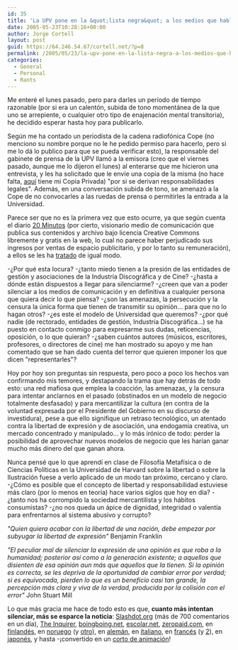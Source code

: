 ```yaml
---
id: 35
title: 'La UPV pone en la &quot;lista negra&quot; a los medios que hablen conmigo y amenaza acciones legales'
date: 2005-05-23T10:28:16+00:00
author: Jorge Cortell
layout: post
guid: https://64.246.54.67/cortell.net/?p=8
permalink: /2005/05/23/la-upv-pone-en-la-lista-negra-a-los-medios-que-hablen-conmigo-y-amenaza-acciones-legales/
categories:
  - General
  - Personal
  - Rants
---
```

Me enteré el lunes pasado, pero para darles un perí­odo de tiempo razonable (por si era un calentón, subida de tono momentánea de la que uno se arrepiente, o cualquier otro tipo de enajenación mental transitoria), he decidido esperar hasta hoy para publicarlo.

Según me ha contado un periodista de la cadena radiofónica Cope (no menciono su nombre porque no le he pedido permiso para hacerlo, pero si me lo dá lo publico para que se pueda verificar esto), la responsable del gabinete de prensa de la UPV llamó a la emisora (creo que el viernes pasado, aunque me lo dijeron el lunes) al enterarse que me hicieron una entrevista, y les ha solicitado que le enví­e una copia de la misma (no hace falta, [aquí­](https://homepage.mac.com/jorgecortell/blogwavestudio/LH20041021114344/LHA20050516145400/Media/LHA20050516145407.zip) tiene mi Copia Privada) "por si se derivan responsabilidades legales". Además, en una conversación subida de tono, se amenazó a la Cope de no convocarles a las ruedas de prensa o permitirles la entrada a la Universidad.

Parece ser que no es la primera vez que esto ocurre, ya que según cuenta el diario [20 Minutos](https://www.20minutos.es/) (por cierto, visionario medio de comunicación que publica sus contenidos y archivo bajo licencia Creative Commons libremente y gratis en la web, lo cual no parece haber perjudicado sus ingresos por ventas de espacio publicitario, y por lo tanto su remuneración), a ellos se les ha [tratado](https://www.20minutos.es/noticia/4565/0/el/gabinete/de/) de igual modo.

-¿Por qué esta locura? -¿tanto miedo tienen a la presión de las entidades de gestión y asociaciones de la Industria Discográfica y de Cine? -¿hasta a dónde están dispuestos a llegar para silenciarme? -¿creen que van a poder silenciar a los medios de comunicación y en definitiva a cualquier persona que quiera decir lo que piensa? -¿son las amenazas, la persecución y la censura la única forma que tienen de transmitir su opinión... para que no lo hagan otros? -¿es este el modelo de Universidad que queremos? -¿por qué nadie (de rectorado, entidades de gestión, Industria Discográfica...) se ha puesto en contacto conmigo para expresarme sus dudas, reticencias, oposición, o lo que quieran? -¿saben cuántos autores (músicos, escritores, profesores, o directores de cine) me han mostrado su apoyo y me han comentado que se han dado cuenta del terror que quieren imponer los que dicen "representarles"?

Hoy por hoy son preguntas sin respuesta, pero poco a poco los hechos van confirmando mis temores, y destapando la trama que hay detrás de todo esto: una red mafiosa que emplea la coacción, las amenazas, y la censura para intentar anclarnos en el pasado (obstinados en un modelo de negocio totalmente desfasado) y para mercantilizar la cultura (en contra de la voluntad expresada por el Presidente del Gobierno en su discurso de investidura), pese a que ello signifique un retraso tecnológico, un atentado contra la libertad de expresión y de asociación, una endogamia creativa, un mercado concentrado y manipulado... y lo más irónico de todo: perder la posibilidad de aprovechar nuevos modelos de negocio que les harí­an ganar mucho más dinero del que ganan ahora.

Nunca pensé que lo que aprendí­ en clase de Filosofí­a Metafí­sica o de Ciencias Polí­ticas en la Universidad de Harvard sobre la libertad o sobre la Ilustración fuese a verlo aplicado de un modo tan próximo, cercano y claro. -¿Cómo es posible que el concepto de libertad y responsabilidad estuviese más claro (por lo menos en teorí­a) hace varios siglos que hoy en dí­a? -¿tanto nos ha corrompido la sociedad mercantilista y los hábitos consumistas? -¿no nos queda un ápice de dignidad, integridad o valentí­a para enfrentarnos al sistema abusivo y corrupto?

_"Quien quiera acabar con la libertad de una nación, debe empezar por subyugar la libertad de expresión"_ Benjamin Franklin

_"El peculiar mal de silenciar la expresión de una opinión es que roba a la humanidad; posterior así­ como a la generación existente; a aquellos que disienten de esa opinión aun más que aquellos que la tienen. Si la opinión es correcta, se les depriva de la oportunidad de cambiar error por verdad; si es equivocada, pierden lo que es un beneficio casi tan grande, la percepción más clara y viva de la verdad, producida por la colisión con el error"_ John Stuart Mill
  
Lo que más gracia me hace de todo esto es que, **cuanto más intentan silenciar, más se esparce la noticia**: [Slashdot.org](https://yro.slashdot.org/yro/05/05/20/1538242.shtml?tid=153&tid=155&tid=146) (más de 700 comentarios en un dí­a), [The Inquirer](https://www.theinquirer.net/?article=23423), [boingboing.net](https://www.boingboing.net/2005/05/20/spanish_copyright_so.html), [escolar.net](https://www.escolar.net/MT/archives/2005/05/el_cese_de_cort.html), [zeropaid.com](https://www.boingboing.net/2005/05/20/spanish_copyright_so.html), en [finlandés](https://fin.afterdawn.com/uutiset/arkisto/6454.cfm), en [noruego](https://anders.arendal.no/p2psensorship.no) (y [otro),](https://www.itavisen.no/showArticle.php?articleId=1306191) en [alemán](https://www.macwelt.de/index.cfm?pid=4&pk=331962), en [italiano](https://www.p2pforum.it/forum/showthread.php?t=35396), en [francés](https://www.plazoo.com/en/item/13374547.htm) (y [2](https://www.framasoft.net/article3920.html)), en [japonés](https://blog.livedoor.jp/tak2/archives/22733006.html), y hasta -¡convertido en un [corto de animación](https://mm.dfilm.com/mm2s/mm_route.php?id=2408937)!